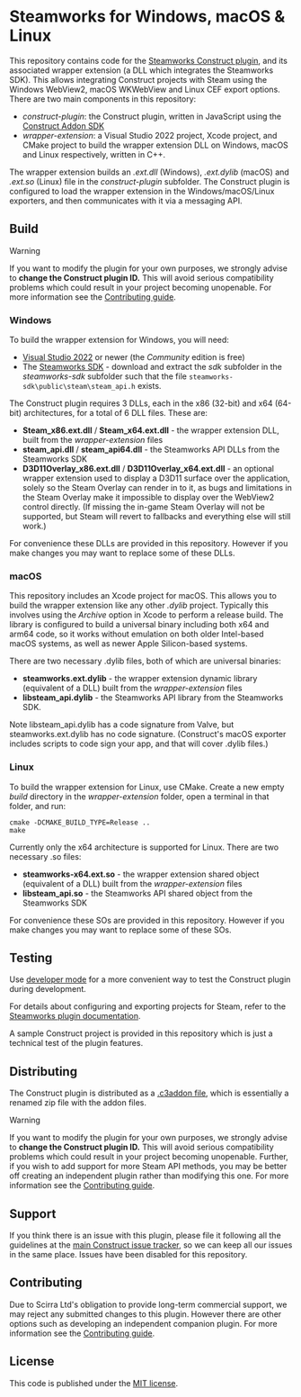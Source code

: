 # Steamworks for Windows, macOS & Linux

This repository contains code for the [Steamworks Construct plugin](https://www.construct.net/en/make-games/addons/1105/steamworks), and its associated wrapper extension (a DLL which integrates the Steamworks SDK). This allows integrating Construct projects with Steam using the Windows WebView2, macOS WKWebView and Linux CEF export options. There are two main components in this repository:

- *construct-plugin*: the Construct plugin, written in JavaScript using the [Construct Addon SDK](https://github.com/Scirra/Construct-Addon-SDK)
- *wrapper-extension*: a Visual Studio 2022 project, Xcode project, and CMake project to build the wrapper extension DLL on Windows, macOS and Linux respectively, written in C++.

The wrapper extension builds an *.ext.dll* (Windows), *.ext.dylib* (macOS) and *.ext.so* (Linux) file in the *construct-plugin* subfolder. The Construct plugin is configured to load the wrapper extension in the Windows/macOS/Linux exporters, and then communicates with it via a messaging API.

## Build

> [!WARNING]
> If you want to modify the plugin for your own purposes, we strongly advise to **change the Construct plugin ID.** This will avoid serious compatibility problems which could result in your project becoming unopenable. For more information see the [Contributing guide](https://github.com/Scirra/Construct-Plugin-Steamworks/blob/main/CONTRIBUTING.md).

### Windows
To build the wrapper extension for Windows, you will need:

- [Visual Studio 2022](https://visualstudio.microsoft.com/downloads/) or newer (the *Community* edition is free)
- The [Steamworks SDK](https://partner.steamgames.com/doc/sdk) - download and extract the *sdk* subfolder in the *steamworks-sdk* subfolder such that the file `steamworks-sdk\public\steam\steam_api.h` exists.

The Construct plugin requires 3 DLLs, each in the x86 (32-bit) and x64 (64-bit) architectures, for a total of 6 DLL files. These are:

- **Steam_x86.ext.dll** / **Steam_x64.ext.dll** - the wrapper extension DLL, built from the *wrapper-extension* files
- **steam_api.dll** / **steam_api64.dll** - the Steamworks API DLLs from the Steamworks SDK
- **D3D11Overlay_x86.ext.dll** / **D3D11Overlay_x64.ext.dll** - an optional wrapper extension used to display a D3D11 surface over the application, solely so the Steam Overlay can render in to it, as bugs and limitations in the Steam Overlay make it impossible to display over the WebView2 control directly. (If missing the in-game Steam Overlay will not be supported, but Steam will revert to fallbacks and everything else will still work.)

For convenience these DLLs are provided in this repository. However if you make changes you may want to replace some of these DLLs.

### macOS

This repository includes an Xcode project for macOS. This allows you to build the wrapper extension like any other *.dylib* project. Typically this involves using the *Archive* option in Xcode to perform a release build. The library is configured to build a universal binary including both x64 and arm64 code, so it works without emulation on both older Intel-based macOS systems, as well as newer Apple Silicon-based systems.

There are two necessary .dylib files, both of which are universal binaries:

- **steamworks.ext.dylib** - the wrapper extension dynamic library (equivalent of a DLL) built from the *wrapper-extension* files
- **libsteam_api.dylib** - the Steamworks API library from the Steamworks SDK.

Note libsteam_api.dylib has a code signature from Valve, but steamworks.ext.dylib has no code signature. (Construct's macOS exporter includes scripts to code sign your app, and that will cover .dylib files.)

### Linux

To build the wrapper extension for Linux, use CMake. Create a new empty *build* directory in the *wrapper-extension* folder, open a terminal in that folder, and run:

```
cmake -DCMAKE_BUILD_TYPE=Release ..
make
```

Currently only the x64 architecture is supported for Linux. There are two necessary .so files:

- **steamworks-x64.ext.so** - the wrapper extension shared object (equivalent of a DLL) built from the *wrapper-extension* files
- **libsteam_api.so** - the Steamworks API shared object from the Steamworks SDK

For convenience these SOs are provided in this repository. However if you make changes you may want to replace some of these SOs.

## Testing

Use [developer mode](https://www.construct.net/en/make-games/manuals/addon-sdk/guide/using-developer-mode) for a more convenient way to test the Construct plugin during development.

For details about configuring and exporting projects for Steam, refer to the [Steamworks plugin documentation](https://www.construct.net/en/make-games/addons/1105/steamworks/documentation).

A sample Construct project is provided in this repository which is just a technical test of the plugin features.

## Distributing

The Construct plugin is distributed as a [.c3addon file](https://www.construct.net/en/make-games/manuals/addon-sdk/guide/c3addon-file), which is essentially a renamed zip file with the addon files.

> [!WARNING]
> If you want to modify the plugin for your own purposes, we strongly advise to **change the Construct plugin ID.** This will avoid serious compatibility problems which could result in your project becoming unopenable. Further, if you wish to add support for more Steam API methods, you may be better off creating an independent plugin rather than modifying this one. For more information see the [Contributing guide](https://github.com/Scirra/Construct-Plugin-Steamworks/blob/main/CONTRIBUTING.md).

## Support

If you think there is an issue with this plugin, please file it following all the guidelines at the [main Construct issue tracker](https://github.com/Scirra/Construct-bugs), so we can keep all our issues in the same place. Issues have been disabled for this repository.

## Contributing

Due to Scirra Ltd's obligation to provide long-term commercial support, we may reject any submitted changes to this plugin. However there are other options such as developing an independent companion plugin. For more information see the [Contributing guide](https://github.com/Scirra/Construct-Plugin-Steamworks/blob/main/CONTRIBUTING.md).

## License

This code is published under the [MIT license](LICENSE).